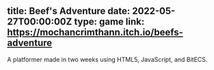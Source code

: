 title: Beef's Adventure
date: 2022-05-27T00:00:00Z
type: game
link: https://mochancrimthann.itch.io/beefs-adventure
-
A platformer made in two weeks using HTML5, JavaScript, and BitECS.

